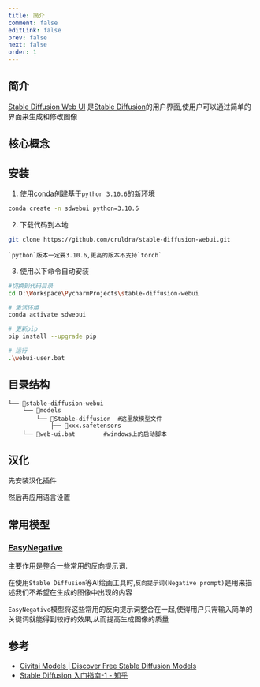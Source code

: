 ```yaml
---
title: 简介
comment: false
editLink: false
prev: false
next: false
order: 1
---
```


## 简介

[Stable Diffusion Web UI](https://github.com/AUTOMATIC1111/stable-diffusion-webui)
是[Stable Diffusion](https://stability.ai/stable-diffusion)的用户界面,使用户可以通过简单的界面来生成和修改图像

## 核心概念

## 安装

1. 使用[conda](/Programming/Python/Conda.html)创建基于`python 3.10.6`的新环境

```bash
conda create -n sdwebui python=3.10.6
```

2. 下载代码到本地

```bash
git clone https://github.com/cruldra/stable-diffusion-webui.git
```

    `python`版本一定要3.10.6,更高的版本不支持`torch`

3. 使用以下命令自动安装

```bash
#切换到代码目录
cd D:\Workspace\PycharmProjects\stable-diffusion-webui

# 激活环境
conda activate sdwebui

# 更新pip
pip install --upgrade pip

# 运行
.\webui-user.bat

```

<VidStack src="https://zmesc.oss-cn-hangzhou.aliyuncs.com/bandicam/start-sdwebui.mp4" />

## 目录结构

```text
└── 📁stable-diffusion-webui
    └── 📁models
        └── 📁Stable-diffusion  #这里放模型文件
            ├── 📄xxx.safetensors
    └── 📄web-ui.bat        #windows上的启动脚本
```

## 汉化

先安装汉化插件

<VidStack  src="https://zmesc.oss-cn-hangzhou.aliyuncs.com/bandicam/%E5%AE%89%E8%A3%85%E6%B1%89%E5%8C%96%E6%8F%92%E4%BB%B6.mp4" />

然后再应用语言设置

<VidStack  src="https://zmesc.oss-cn-hangzhou.aliyuncs.com/bandicam/%E5%BA%94%E7%94%A8%E8%AF%AD%E8%A8%80%E8%AE%BE%E7%BD%AE.mp4" />

## 常用模型

### [EasyNegative](https://civitai.com/models/7808/easynegative)

主要作用是整合一些常用的反向提示词.

在使用`Stable Diffusion`等AI绘画工具时,`反向提示词(Negative prompt)`是用来描述我们不希望在生成的图像中出现的内容

`EasyNegative`模型将这些常用的反向提示词整合在一起,使得用户只需输入简单的关键词就能得到较好的效果,从而提高生成图像的质量



## 参考

* [Civitai Models | Discover Free Stable Diffusion Models](https://civitai.com/models)
* [Stable Diffusion 入门指南-1 - 知乎](https://zhuanlan.zhihu.com/p/645820130)
